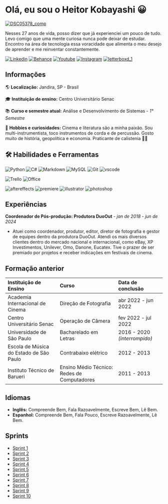 ﻿#  **Olá, eu sou o Heitor Kobayashi** 😀
[![DSC05378_comp](https://github.com/user-attachments/assets/3bc75d57-0bbe-45d1-a280-5877d9cdb68f)](https://github.com/heitorkobayashi)


Nesses 27 anos de vida, posso dizer que já experienciei um pouco de tudo. Levo comigo que uma mente curiosa nunca pode deixar de estudar. Encontro na área de tecnologia essa voracidade que alimenta o meu desejo de aprender e me reinventar constantemente.

[![Linkedin](https://img.shields.io/badge/LinkedIn-0077B5?style=for-the-badge&logo=linkedin&logoColor=white)](https://www.linkedin.com/in/heitorkobayashi)
[![Behance](https://img.shields.io/badge/Behance-0054F7?style=for-the-badge&logo=behance&logoColor=white)](https://www.behance.net/heitorkobayashi)
[![Youtube](https://img.shields.io/badge/YouTube-FF0000?style=for-the-badge&logo=youtube&logoColor=white)](https://www.youtube.com/@HeitorKobayashi)
[![Instagram](https://img.shields.io/badge/Instagram-E4405F?style=for-the-badge&logo=instagram&logoColor=white)](https://www.instagram.com/heitorkoba/)
[![letterboxd_1](https://github.com/user-attachments/assets/1251e7ef-202e-462a-83d9-71cf2efd67e8)](https://letterboxd.com/heitorkobayashi/)

## **Informações**
🌎 **Localização:** Jandira, SP - Brasil

🎓 **Instituição de ensino:** Centro Universitário Senac

📚 **Curso e semestre atual:** Análise e Desenvolvimento de Sistemas - _1° Semestre_

🎸 **Hobbies e curiosidades:** Cinema e literatura são a minha paixão. Sou multi-instrumentista, toco instrumentos de corda e de percussão. Gosto muito de história, geopolítica e economia. Praticante de calistenia 💪🏼

## **🛠 Habilidades e Ferramentas** 
![Python](https://img.shields.io/badge/Python-3776AB?style=for-the-badge&logo=python&logoColor=white) ![C#](https://img.shields.io/badge/C%23-239120?style=for-the-badge&logo=c-sharp&logoColor=white) ![Markdown](https://img.shields.io/badge/Markdown-000000?style=for-the-badge&logo=markdown&logoColor=white) ![MySQL](https://img.shields.io/badge/MySQL-00000F?style=for-the-badge&logo=mysql&logoColor=white) ![Git](https://img.shields.io/badge/GIT-E44C30?style=for-the-badge&logo=git&logoColor=white)  ![vscode](https://img.shields.io/badge/Visual_Studio_Code-0078D4?style=for-the-badge&logo=visual%20studio%20code&logoColor=white)

![Trello](https://img.shields.io/badge/Trello-0052CC?style=for-the-badge&logo=trello&logoColor=white) ![Office](https://img.shields.io/badge/Microsoft_Office-D83B01?style=for-the-badge&logo=microsoft-office&logoColor=white)

![aftereffects](https://img.shields.io/badge/Adobe%20after%20affects-CF96FD?style=for-the-badge&logo=Adobe%20after%20effects&logoColor=393665) ![premiere](https://img.shields.io/badge/Adobe%20Premiere%20Pro-9999FF?style=for-the-badge&logo=Adobe%20Premiere%20Pro&logoColor=white) ![illustrator](https://img.shields.io/badge/Adobe%20Illustrator-FF9A00?style=for-the-badge&logo=adobe%20illustrator&logoColor=white) ![photoshop](https://img.shields.io/badge/Adobe%20Photoshop-31A8FF?style=for-the-badge&logo=Adobe%20Photoshop&logoColor=black) 


## **Experiências**
**Coordenador de Pós-produção: Produtora DuoOut** - _jan de 2018 - jun de 2024_ 
- Atuei como coordenador, produtor, editor, diretor de fotografia e gestor de equipes dentro da produtora DuoOut. Atendi os mais diversos clientes dentro do mercado nacional e internacional, como eBay, XP Investimentos, Unilever, Omo, Danone, Eucatex. Tive o prazer de ser premiado por projetos e receber indicações em festivais de cinema. 


## **Formação anterior**

| Instituição de Ensino                   | Curso                                       | Data de conclusão            |
| :---------------------------------------| :-------------------------------------------| :----------------------------|
|  Academia Internacional de Cinema       | Direção de Fotografia                       | abr 2022 - jun 2022    |
|  Centro Universitário Senac             | Operação de Câmera                          | fev 2022 - jul 2022    |
| Universidade de São Paulo               | Bacharelado em Letras                       | 2016 - 2020 _(interrompido)_ |
| Escola de Música do Estado de São Paulo | Contrabaixo elétrico                        | 2012 - 2013                  |
| Instituto Técnico de Barueri            | Ensino Médio Técnico: Redes de Computadores | 2011 - 2013                  |

## **Idiomas**

- **Inglês:** Compreende Bem, Fala Razoavelmente, Escreve Bem, Lê Bem.
- **Espanhol:** Compreende Bem, Fala Pouco, Escreve Razoavelmente, Lê Bem.

## **Sprints**

- [Sprint 1](https://github.com/heitorkobayashi/PB-HEITOR-KOBAYASHI/tree/main/Sprint%201)
- [Sprint 2](https://github.com/heitorkobayashi/PB-HEITOR-KOBAYASHI/tree/main/Sprint%202)
- [Sprint 3](https://github.com/heitorkobayashi/PB-HEITOR-KOBAYASHI/tree/main/Sprint%203)
- [Sprint 4](https://github.com/heitorkobayashi/PB-HEITOR-KOBAYASHI/tree/main/Sprint%204)
- [Sprint 5](https://github.com/heitorkobayashi/PB-HEITOR-KOBAYASHI/tree/main/Sprint%205)
- [Sprint 6](https://github.com/heitorkobayashi/PB-HEITOR-KOBAYASHI/tree/main/Sprint%206)
- [Sprint 7](https://github.com/heitorkobayashi/PB-HEITOR-KOBAYASHI/tree/main/Sprint%207)
- [Sprint 8](https://github.com/heitorkobayashi/PB-HEITOR-KOBAYASHI/tree/main/Sprint%208)
- [Sprint 9](https://github.com/heitorkobayashi/PB-HEITOR-KOBAYASHI/tree/main/Sprint%209)
- [Sprint 10](https://github.com/heitorkobayashi/PB-HEITOR-KOBAYASHI/tree/main/Sprint%2010)
